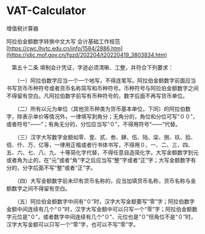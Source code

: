 # VAT-Calculator
增值税计算器

阿拉伯金额数字转换中文大写
会计基础工作规范[https://cwc.lhvtc.edu.cn/info/1584/2886.htm](https://jdjc.mof.gov.cn/fgzd/202204/t20220419_3803834.htm)

　第五十二条 填制会计凭证，字迹必须清晰、工整，并符合下列要求：

　　（一）阿拉伯数字应当一个一个地写，不得连笔写。阿拉伯金额数字前面应当书写货币币种符号或者货币名称简写和币种符号。币种符号与阿拉伯金额数字之间不得留有空白。凡阿拉伯数字前写有币种符号的，数字后面不再写货币单位。

　　（二）所有以元为单位（其他货币种类为货币基本单位，下同）的阿拉伯数字，除表示单价等情况外，一律填写到角分；无角分的，角位和分位可写“００”，或者符号“——”；有角无分的，分位应当写“０”，不得用符号“——”代替。

　　（三）汉字大写数字金额如零、壹、贰、叁、肆、伍、陆、柒、捌、玖、拾、佰、仟、万、亿等，一律用正楷或者行书体书写，不得用０、一、二、三、四、五、六、七、八、九、十等简化字代替，不得任意自造简化字。大写金额数字到元或者角为止的，在“元”或者“角”字之后应当写“整”字或者“正”字；大写金额数字有分的，分字后面不写“整”或者“正”字。

　　（四）大写金额数字前未印有货币名称的，应当加填货币名称，货币名称与金额数字之间不得留有空白。

　　（五）阿拉伯金额数字中间有“０”时，汉字大写金额要写“零”字；阿拉伯数字金额中间连续有几个“０”时，汉字大写金额中可以只写一个“零”字；阿拉伯金额数字元位是“０”，或者数字中间连续有几个“０”、元位也是“０”但角位不是“０”时，汉字大写金额可以只写一个“零”字，也可以不写“零”字。
